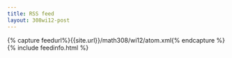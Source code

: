 ```yaml
---
title: RSS feed
layout: 308wi12-post
---
```


{% capture feedurl%}{{site.url}}/math308/wi12/atom.xml{% endcapture %}
{% include feedinfo.html %}

